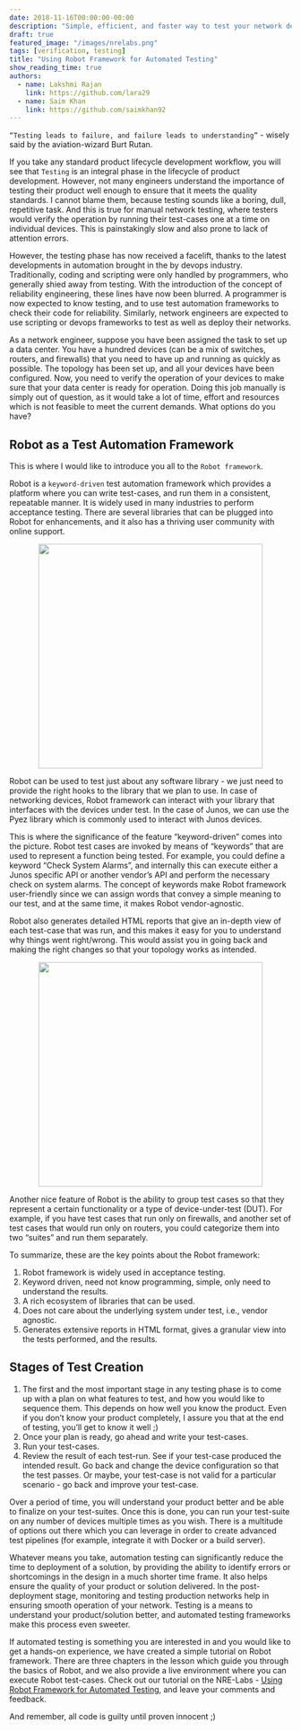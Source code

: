 ```yaml
---
date: 2018-11-16T00:00:00-00:00
description: "Simple, efficient, and faster way to test your network devices"
draft: true
featured_image: "/images/nrelabs.png"
tags: [verification, testing]
title: "Using Robot Framework for Automated Testing"
show_reading_time: true
authors:
  - name: Lakshmi Rajan
    link: https://github.com/lara29
  - name: Saim Khan
    link: https://github.com/saimkhan92
---
```

`“Testing leads to failure, and failure leads to understanding”` - wisely said by the aviation-wizard Burt Rutan.

If you take any standard product lifecycle development workflow, you will see that `Testing` is an integral phase in the lifecycle of product development. However, not many engineers understand the importance of testing their product well enough to ensure that it meets the quality standards. I cannot blame them, because testing sounds like a boring, dull, repetitive task. And this is true for manual network testing, where testers would verify the operation by running their test-cases one at a time on individual devices. This is painstakingly slow and also prone to lack of attention errors.

However, the testing phase has now received a facelift, thanks to the latest developments in automation brought in the by devops industry. Traditionally, coding and scripting were only handled by programmers, who generally shied away from testing. With the introduction of the concept of reliability engineering, these lines have now been blurred. A programmer is now expected to know testing, and to use test automation frameworks to check their code for reliability. Similarly, network engineers are expected to use scripting or devops frameworks to test as well as deploy their networks.

As a network engineer, suppose you have been assigned the task to set up a data center. You have a hundred devices (can be a mix of switches, routers, and firewalls) that you need to have up and running as quickly as possible. The topology has been set up, and all your devices have been configured. Now, you need to verify the operation of your devices to make sure that your data center is ready for operation. Doing this job manually is simply out of question, as it would take a lot of time, effort and resources which is not feasible to meet the current demands. What options do you have?

## Robot as a Test Automation Framework
This is where I would like to introduce you all to the `Robot framework`. 

Robot is a `keyword-driven` test automation framework which provides a platform where you can write test-cases, and run them in a consistent, repeatable manner. It is widely used in many industries to perform acceptance testing. There are several libraries that can be plugged into Robot for enhancements, and it also has a thriving user community with online support.

<div style="text-align:center;"><a href="/images/robot-fwk-architecture.png"><img src="/images/robot-fwk-architecture.png" style="width: 400px;display: block;margin: 0 auto;" ></a></div>

Robot can be used to test just about any software library - we just need to provide the right hooks to the library that we plan to use. In case of networking devices, Robot framework can interact with your library that interfaces with the devices under test. In the case of Junos, we can use the Pyez library which is commonly used to interact with Junos devices.

This is where the significance of the feature “keyword-driven” comes into the picture. Robot test cases are invoked by means of “keywords” that are used to represent a function being tested. For example, you could define a keyword “Check System Alarms”, and internally this can execute either a Junos specific API or another vendor’s API and perform the necessary check on system alarms. The concept of keywords make Robot framework user-friendly since we can assign words that convey a simple meaning to our test, and at the same time, it makes Robot vendor-agnostic.

Robot also generates detailed HTML reports that give an in-depth view of each test-case that was run, and this makes it easy for you to understand why things went right/wrong. This would assist you in going back and making the right changes so that your topology works as intended.

<div style="text-align:center;"><a href="/images/robot-test-results.png"><img src="/images/robot-test-results.png" style="width: 400px;display: block;margin: 0 auto;" ></a></div>

Another nice feature of Robot is the ability to group test cases so that they represent a certain functionality or a type of device-under-test (DUT). For example, if you have test cases that run only on firewalls, and another set of test cases that would run only on routers, you could categorize them into two “suites” and run them separately.

To summarize, these are the key points about the Robot framework:
1. Robot framework is widely used in acceptance testing.
2. Keyword driven, need not know programming, simple, only need to understand the results.
3. A rich ecosystem of libraries that can be used.
4. Does not care about the underlying system under test, i.e., vendor agnostic.
5. Generates extensive reports in HTML format, gives a granular view into the tests performed, and the results.

## Stages of Test Creation

1. The first and the most important stage in any testing phase is to come up with a plan on what features to test, and how you would like to sequence them. This depends on how well you know the product. Even if you don’t know your product completely, I assure you that at the end of testing, you’ll get to know it well ;)
2. Once your plan is ready, go ahead and write your test-cases.
3. Run your test-cases.
4. Review the result of each test-run. See if your test-case produced the intended result. Go back and change the device configuration so that the test passes. Or maybe, your test-case is not valid for a particular scenario - go back and improve your test-case.

Over a period of time, you will understand your product better and be able to finalize on your test-suites. Once this is done, you can run your test-suite on any number of devices multiple times as you wish. There is a multitude of options out there which you can leverage in order to create advanced test pipelines (for example, integrate it with Docker or a build server). 

Whatever means you take, automation testing can significantly reduce the time to deployment of a solution, by providing the ability to identify errors or shortcomings in the design in a much shorter time frame. It also helps ensure the quality of your product or solution delivered. In the post-deployment stage, monitoring and testing production networks help in ensuring smooth operation of your network. Testing is a means to understand your product/solution better, and automated testing frameworks make this process even sweeter.

If automated testing is something you are interested in and you would like to get a hands-on experience, we have created a simple tutorial on Robot framework. There are three chapters in the lesson which guide you through the basics of Robot, and we also provide a live environment where you can execute Robot test-cases. Check out our tutorial on the NRE-Labs - [Using Robot Framework for Automated Testing](https://labs.networkreliability.engineering/labs/?lessonId=29&lessonStage=1), and leave your comments and feedback.

And remember, all code is guilty until proven innocent ;)